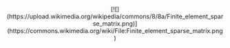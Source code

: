 <center>
[![](https://upload.wikimedia.org/wikipedia/commons/8/8a/Finite_element_sparse_matrix.png)](https://commons.wikimedia.org/wiki/File:Finite_element_sparse_matrix.png)
</center>
